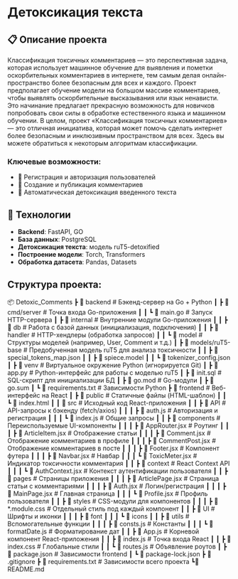 # Детоксикация текста

## 📋 Описание проекта
Классификация токсичных комментариев — это перспективная задача, которая использует машинное обучение для выявления и пометки оскорбительных комментариев в интернете, тем самым делая онлайн-пространство более безопасным для всех и каждого. Проект предполагает обучение модели на большом массиве комментариев, чтобы выявлять оскорбительные высказывания или язык ненависти. Это начинание предлагает прекрасную возможность для новичков попробовать свои силы в обработке естественного языка и машинном обучении. В целом, проект «Классификация токсичных комментариев» — это отличная инициатива, которая может помочь сделать интернет более безопасным и инклюзивным пространством для всех. Здесь вы можете обратиться к некоторым алгоритмам классификации.

### Ключевые возможности:

- 👥 Регистрация и авторизация пользователей
- 📝 Создание и публикация комментариев
- 📰 Автоматическая детоксикация введенного текста

## 🚀 Технологии

- **Backend**: FastAPI, GO
- **База данных**: PostgreSQL
- **Детоксикация текста**: модель ruT5-detoxified
- **Построение модели**: Torch, Transformers
- **Обработка датасета**: Pandas, Datasets

## Структура проекта:

📦 Detoxic_Comments
┣ 📂 backend                      # Бэкенд-сервер на Go + Python
┃ ┣ 📂 cmd/server                # Точка входа Go-приложения
┃ ┃ ┗ 📜 main.go                 # Запуск HTTP-сервера
┃ ┣ 📂 internal                  # Внутренние модули Go-приложения
┃ ┃ ┣ 📂 db                      # Работа с базой данных (инициализация, подключения)
┃ ┃ ┣ 📂 handler                 # HTTP-хендлеры (обработка запросов)
┃ ┃ ┗ 📂 model                   # Структуры моделей (например, User, Comment и т.д.)
┃ ┣ 📂 models/ruT5-base         # Предобученная модель ruT5 для анализа токсичности
┃ ┃ ┣ 📜 special_tokens_map.json
┃ ┃ ┣ 📜 spiece.model
┃ ┃ ┗ 📜 tokenizer_config.json
┃ ┣ 📂 venv                     # Виртуальное окружение Python (игнорируется Git)
┃ ┣ 📜 app.py                   # Python-интерфейс для работы с моделью ruT5
┃ ┣ 📜 init.sql                 # SQL-скрипт для инициализации БД
┃ ┣ 📜 go.mod                   # Go-модули
┃ ┣ 📜 go.sum
┃ ┗ 📜 requirements.txt         # Зависимости Python
┣ 📂 frontend                    # Веб-интерфейс на React
┃ ┣ 📂 public                   # Статичные файлы (HTML-шаблон)
┃ ┃ ┗ 📜 index.html
┃ ┃ 📂 src                      # Исходный код React-приложения
┃ ┃ ┣ 📂 API                    # API-запросы к бэкенду (fetch/axios)
┃ ┃ ┃ ┣ 📜 auth.js             # Авторизация и регистрация
┃ ┃ ┃ ┗ 📜 index.js            # Общие запросы
┃ ┃ ┣ 📂 components            # Переиспользуемые UI-компоненты
┃ ┃ ┃ ┣ 📜 AppRouter.jsx       # Роутинг
┃ ┃ ┃ ┣ 📜 ArticleItem.jsx     # Отображение статьи
┃ ┃ ┃ ┣ 📜 Comment.jsx         # Отображение комментариев в профиле
┃ ┃ ┃ ┣ 📜 CommentPost.jsx     # Отображение комментариев в посте
┃ ┃ ┃ ┣ 📜 Footer.jsx          # Компонент футера
┃ ┃ ┃ ┣ 📜 Navbar.jsx          # Навбар
┃ ┃ ┃ ┗ 📜 ToxicMeter.jsx      # Индикатор токсичности комментария
┃ ┃ ┣ 📂 context               # React Context API
┃ ┃ ┃ ┗ 📜 AuthContext.jsx     # Контекст аутентификации пользователя
┃ ┃ ┣ 📂 pages                 # Страницы приложения
┃ ┃ ┃ ┣ 📜 ArticlePage.jsx     # Страница статьи с комментариями
┃ ┃ ┃ ┣ 📜 Auth.jsx            # Логин/регистрация
┃ ┃ ┃ ┣ 📜 MainPage.jsx        # Главная страница
┃ ┃ ┃ ┗ 📜 Profile.jsx         # Профиль пользователя
┃ ┃ ┣ 📂 styles                # CSS-модули для компонентов
┃ ┃ ┃ ┣ 📜 *.module.css        # Отдельный стиль под каждый компонент
┃ ┃ ┣ 📂 UI                    # Шрифты и иконки
┃ ┃ ┃ ┣ 📂 font
┃ ┃ ┃ ┗ 📂 icons
┃ ┃ ┣ 📂 utils                 # Вспомогательные функции
┃ ┃ ┃ ┣ 📜 consts.js           # Константы
┃ ┃ ┃ ┗ 📜 formatDate.js       # Форматирование дат
┃ ┃ ┣ 📜 App.js                # Корневой компонент React-приложения
┃ ┃ ┣ 📜 index.js              # Точка входа React
┃ ┃ ┣ 📜 index.css             # Глобальные стили
┃ ┃ ┗ 📜 routes.js             # Объявление роутов
┃ ┣ 📜 package.json            # Зависимости frontend
┃ ┗ 📜 package-lock.json
┣ 📜 .gitignore
┣ 📜 requirements.txt          # Зависимости всего проекта
┗📜 README.md